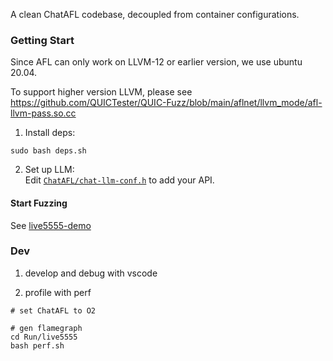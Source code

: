A clean ChatAFL codebase, decoupled from container configurations. 

### Getting Start

Since AFL can only work on LLVM-12 or earlier version, we use ubuntu 20.04.   

To support higher version LLVM, please see https://github.com/QUICTester/QUIC-Fuzz/blob/main/aflnet/llvm_mode/afl-llvm-pass.so.cc   


1. Install deps:   
```
sudo bash deps.sh
```

2. Set up LLM:  
Edit [`ChatAFL/chat-llm-conf.h`](ChatAFL/chat-llm-conf.h) to add your API.  


#### Start Fuzzing
See [live5555-demo](Run/live5555/README.md)


### Dev

1. develop and debug with vscode   


2. profile with perf  
```
# set ChatAFL to O2

# gen flamegraph  
cd Run/live5555
bash perf.sh
```


